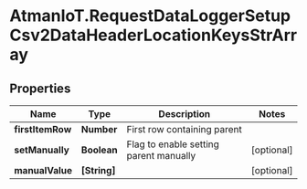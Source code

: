 # AtmanIoT.RequestDataLoggerSetupCsv2DataHeaderLocationKeysStrArray

## Properties

Name | Type | Description | Notes
------------ | ------------- | ------------- | -------------
**firstItemRow** | **Number** | First row containing parent | 
**setManually** | **Boolean** | Flag to enable setting parent manually | [optional] 
**manualValue** | **[String]** |  | [optional] 


